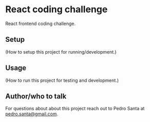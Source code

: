 # React coding challenge

React frontend coding challenge.

## Setup

(How to setup this project for running/development.)

## Usage

(How to run this project for testing and development.)

## Author/who to talk

For questions about about this project reach out to Pedro Santa at [pedro.santa@gmail.com](mailto:pedro.santa@gmail.com).